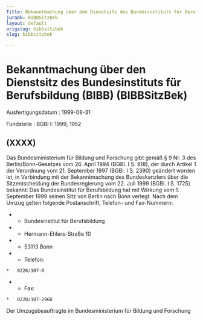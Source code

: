 ```yaml
---
Title: Bekanntmachung über den Dienstsitz des Bundesinstituts für Berufsbildung (BIBB)
jurabk: BIBBSitzBek
layout: default
origslug: bibbsitzbek
slug: bibbsitzbek

---
```


# Bekanntmachung über den Dienstsitz des Bundesinstituts für Berufsbildung (BIBB) (BIBBSitzBek)

Ausfertigungsdatum
:   1999-08-31

Fundstelle
:   BGBl I: 1999, 1952



## (XXXX)

Das Bundesministerium für Bildung und Forschung gibt gemäß § 9 Nr. 3 des Berlin/Bonn-Gesetzes vom 26. April 1994 (BGBl. I S. 918), der durch Artikel 1 der Verordnung vom 21. September 1997 (BGBl. I S. 2390) geändert worden ist, in Verbindung mit der Bekanntmachung des Bundeskanzlers über die Sitzentscheidung der Bundesregierung vom 22. Juli 1999 (BGBl. I S. 1725) bekannt:
Das Bundesinstitut für Berufsbildung hat mit Wirkung vom 1. September 1999 seinen Sitz von Berlin nach Bonn verlegt.
Nach dem Umzug gelten folgende Postanschrift, Telefon- und Fax-Nummern:

*    *   Bundesinstitut für Berufsbildung


*    *   Hermann-Ehlers-Straße 10


*    *   53113 Bonn


*    *   Telefon:

    *   0228/107-0


*    *   Fax:

    *   0228/107-2968



Der Umzugsbeauftragte im Bundesministerium für Bildung und Forschung

